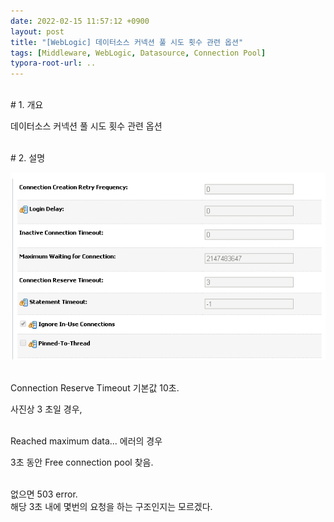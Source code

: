 ```yaml
---
date: 2022-02-15 11:57:12 +0900
layout: post
title: "[WebLogic] 데이터소스 커넥션 풀 시도 횟수 관련 옵션"
tags: [Middleware, WebLogic, Datasource, Connection Pool]
typora-root-url: ..
---
```


<br># 1. 개요

데이터소스 커넥션 풀 시도 횟수 관련 옵션

<br>
# 2. 설명

![Datasource_retry_options_1](/../assets/posts/images/01-WebLogic/Datasource_retry_options/Datasource_retry_options_1.png)

<br>
Connection Reserve Timeout 기본값 10초.

사진상 3 초일 경우,

<br>
Reached maximum data... 에러의 경우

3초 동안 Free connection pool 찾음.

<br>
없으면 503 error.

<br>
해당 3초 내에 몇번의 요청을 하는 구조인지는 모르겠다.
